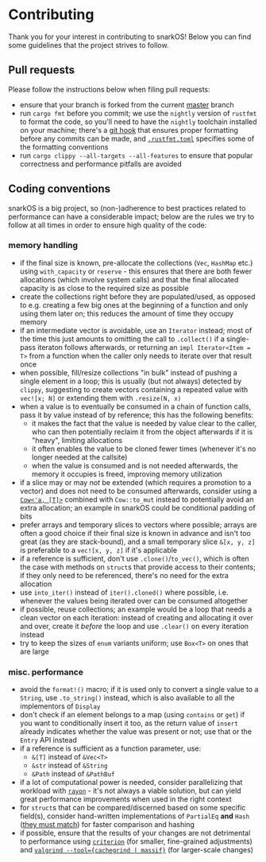 # Contributing

Thank you for your interest in contributing to snarkOS! Below you can find some guidelines that the project strives to follow.

## Pull requests

Please follow the instructions below when filing pull requests:

- ensure that your branch is forked from the current [master](https://github.com/AleoHQ/snarkOS/tree/master) branch
- run `cargo fmt` before you commit; we use the `nightly` version of `rustfmt` to format the code, so you'll need to have the `nightly` toolchain installed on your machine; there's a [git hook](https://git-scm.com/docs/githooks) that ensures proper formatting before any commits can be made, and [`.rustfmt.toml`](https://github.com/AleoHQ/snarkOS/blob/master/.rustfmt.toml) specifies some of the formatting conventions
- run `cargo clippy --all-targets --all-features` to ensure that popular correctness and performance pitfalls are avoided

## Coding conventions

snarkOS is a big project, so (non-)adherence to best practices related to performance can have a considerable impact; below are the rules we try to follow at all times in order to ensure high quality of the code:

### memory handling
- if the final size is known, pre-allocate the collections (`Vec`, `HashMap` etc.) using `with_capacity` or `reserve` - this ensures that there are both fewer allocations (which involve system calls) and that the final allocated capacity is as close to the required size as possible
- create the collections right before they are populated/used, as opposed to e.g. creating a few big ones at the beginning of a function and only using them later on; this reduces the amount of time they occupy memory
- if an intermediate vector is avoidable, use an `Iterator` instead; most of the time this just amounts to omitting the call to `.collect()` if a single-pass iteraton follows afterwards, or returning an `impl Iterator<Item = T>` from a function when the caller only needs to iterate over that result once
- when possible, fill/resize collections "in bulk" instead of pushing a single element in a loop; this is usually (but not always) detected by `clippy`, suggesting to create vectors containing a repeated value with `vec![x; N]` or extending them with `.resize(N, x)`
- when a value is to eventually be consumed in a chain of function calls, pass it by value instead of by reference; this has the following benefits:
  * it makes the fact that the value is needed by value clear to the caller, who can then potentially reclaim it from the object afterwards if it is "heavy", limiting allocations
  * it often enables the value to be cloned fewer times (whenever it's no longer needed at the callsite)
  * when the value is consumed and is not needed afterwards, the memory it occupies is freed, improving memory utilization
- if a slice may or may _not_ be extended (which requires a promotion to a vector) and does not need to be consumed afterwards, consider using a [`Cow<'a, [T]>`](https://doc.rust-lang.org/std/borrow/enum.Cow.html) combined with `Cow::to_mut` instead to potentially avoid an extra allocation; an example in snarkOS could be conditional padding of bits
- prefer arrays and temporary slices to vectors where possible; arrays are often a good choice if their final size is known in advance and isn't too great (as they are stack-bound), and a small temporary slice `&[x, y, z]` is preferable to a `vec![x, y, z]` if it's applicable
- if a reference is sufficient, don't use `.clone()`/`to_vec()`, which is often the case with methods on `struct`s that provide access to their contents; if they only need to be referenced, there's no need for the extra allocation
- use `into_iter()` instead of `iter().cloned()` where possible, i.e. whenever the values being iterated over can be consumed altogether
- if possible, reuse collections; an example would be a loop that needs a clean vector on each iteration: instead of creating and allocating it over and over, create it _before_ the loop and use `.clear()` on every iteration instead
- try to keep the sizes of `enum` variants uniform; use `Box<T>` on ones that are large

### misc. performance

- avoid the `format!()` macro; if it is used only to convert a single value to a `String`, use `.to_string()` instead, which is also available to all the implementors of `Display`
- don't check if an element belongs to a map (using `contains` or `get`) if you want to conditionally insert it too, as the return value of `insert` already indicates whether the value was present or not; use that or the `Entry` API instead
- if a reference is sufficient as a function parameter, use:
  * `&[T]` instead of `&Vec<T>`
  * `&str` instead of `&String`
  * `&Path` instead of `&PathBuf`
- if a lot of computational power is needed, consider parallelizing that workload with [`rayon`](https://crates.io/crates/rayon) - it's not always a viable solution, but can yield great performance improvements when used in the right context
- for `struct`s that can be compared/discerned based on some specific field(s), consider hand-written implementations of `PartialEq` **and** `Hash` ([they must match](https://doc.rust-lang.org/std/hash/trait.Hash.html#hash-and-eq)) for faster comparison and hashing
- if possible, ensure that the results of your changes are not detrimental to performance using [`criterion`](https://crates.io/crates/criterion) (for smaller, fine-grained adjustments) and [`valgrind --tool={cachegrind | massif}`](https://valgrind.org/info/tools.html) (for larger-scale changes)

